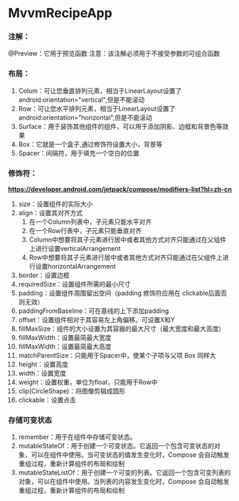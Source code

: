 # MvvmRecipeApp

### 注解：
@Preview：它用于预览函数
注意：该注解必须用于不接受参数的可组合函数

### 布局：
1. Colum：可让您垂直排列元素，相当于LinearLayout设置了android:orientation="vertical",但是不能滚动
2. Row：可让您水平排列元素，相当于LinearLayout设置了android:orientation="horizontal",但是不能滚动
3. Surface：用于装饰其他组件的组件，可以用于添加阴影、边框和背景色等效果
4. Box：它就是一个盒子,通过修饰符设置大小，背景等
5. Spacer：间隔符，用于填充一个空白的位置


### 修饰符：
**https://developer.android.com/jetpack/compose/modifiers-list?hl=zh-cn</br>**
1. size：设置组件的实际大小
2. align：设置其对齐方式
   1. 在一个Column列表中，子元素只能水平对齐
   2. 在一个Row行表中，子元素只能垂直对齐
   3. Column中想要将其子元素进行居中或者其他方式对齐只能通过在父组件上进行设置verticalArrangement
   4. Row中想要将其子元素进行居中或者其他方式对齐只能通过在父组件上进行设置horizontalArrangement
3. border：设置边框
4. requiredSize：设置组件所需的最小尺寸
5. padding：设置组件周围留出空间（padding 修饰符应用在 clickable后面否则无效）
6. paddingFromBaseline：可在基线的上下添加padding
7. offset：设置组件相对于其容易左上角偏移。可设置X和Y
8. fillMaxSize：组件的大小设置为其容器的最大尺寸（最大宽度和最大高度）
9. fillMaxWidth：设置最简最大宽度
10. fillMaxWidth：设置最简最大高度
11. matchParentSize：只能用于Spacer中，使某个子项与父项 Box 同样大
12. height：设置高度
13. width：设置宽度
14. weight：设置权重，单位为float，只能用于Row中
15. clip(CircleShape)：将图像剪辑成圆形
16. clickable：设置点击


### 存储可变状态
1. remember：用于在组件中存储可变状态。
2. mutableStateOf：用于创建一个可变状态。它返回一个包含可变状态的对象，可以在组件中使用。当可变状态的值发生变化时，Compose 会自动触发重组过程，重新计算组件的布局和绘制
3. mutableStateListOf：用于创建一个可变的列表。它返回一个包含可变列表的对象，可以在组件中使用。当列表的内容发生变化时，Compose 会自动触发重组过程，重新计算组件的布局和绘制

